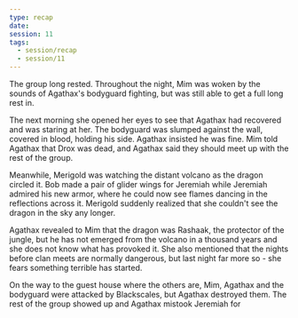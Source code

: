 ```yaml
---
type: recap
date: 
session: 11
tags:
  - session/recap
  - session/11
---
```


The group long rested. Throughout the night, Mim was woken by the sounds of Agathax's bodyguard fighting, but was still able to get a full long rest in. 

The next morning she opened her eyes to see that Agathax had recovered and was staring at her. The bodyguard was slumped against the wall, covered in blood, holding his side. Agathax insisted he was fine. Mim told Agathax that Drox was dead, and Agathax said they should meet up with the rest of the group. 

Meanwhile, Merigold was watching the distant volcano as the dragon circled it. Bob made a pair of glider wings for Jeremiah while Jeremiah admired his new armor, where he could now see flames dancing in the reflections across it. Merigold suddenly realized that she couldn't see the dragon in the sky any longer. 

Agathax revealed to Mim that the dragon was Rashaak, the protector of the jungle, but he has not emerged from the volcano in a thousand years and she does not know what has provoked it. She also mentioned that the nights before clan meets are normally dangerous, but last night far more so - she fears something terrible has started.

On the way to the guest house where the others are, Mim, Agathax and the bodyguard were attacked by Blackscales, but Agathax destroyed them.  The rest of the group showed up and Agathax mistook Jeremiah for 